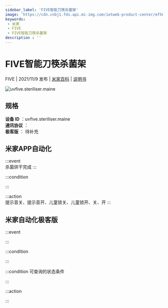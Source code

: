 ```yaml
---
sidebar_label: 'FIVE智能刀筷杀菌架'
image: 'https://cdn.cnbj1.fds.api.mi-img.com/iotweb-product-center/ef56121f623654bec427b75b0c8d5983_1632468063956.png?GalaxyAccessKeyId=AKVGLQWBOVIRQ3XLEW&Expires=9223372036854775807&Signature=fifmxfpzwWt8RDUafccnJmlMiDE='
keywords: 
 - 米家
 - FIVE
 - FIVE智能刀筷杀菌架
description : ''
---
```

# FIVE智能刀筷杀菌架

FIVE | 2021/11/9 发布 | [米家百科](https://home.mi.com/webapp/content/baike/product/index.html?model=uvfive.steriliser.maine) | [说明书](https://home.mi.com/views/introduction.html?model=uvfive.steriliser.maine&region=cn)

![uvfive.steriliser.maine](https://cdn.cnbj1.fds.api.mi-img.com/iotweb-product-center/ef56121f623654bec427b75b0c8d5983_1632468063956.png?GalaxyAccessKeyId=AKVGLQWBOVIRQ3XLEW&Expires=9223372036854775807&Signature=fifmxfpzwWt8RDUafccnJmlMiDE=)

## 规格  
> 
**设备 ID** ：uvfive.steriliser.maine  
**通讯协议** ：  
**极客版**  ： 待补充 


## 米家APP自动化  

:::event  
杀菌烘干完成
:::

:::condition  

:::

:::action   
提示音关、提示音开、儿童锁关、儿童锁开、关、开
:::

## 米家自动化极客版  

:::event  

:::

:::condition  

:::

:::condition 可查询的状态条件  

:::

:::action  

:::

        
